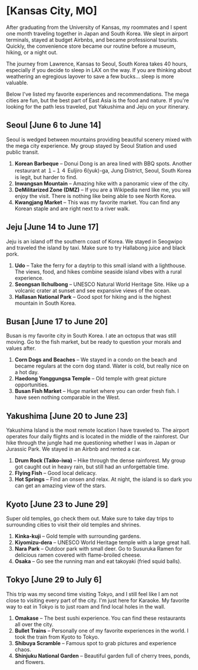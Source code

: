 # [Kansas City, MO]

After graduating from the University of Kansas, my roommates and I spent one month traveling together in Japan and South Korea. We slept in airport terminals, stayed at budget Airbnbs, and became professional tourists. Quickly, the convenience store became our routine before a museum, hiking, or a night out.

The journey from Lawrence, Kansas to Seoul, South Korea takes 40 hours, especially if you decide to sleep in LAX on the way. If you are thinking about weathering an egregious layover to save a few bucks… sleep is more valuable.

Below I've listed my favorite experiences and recommendations. The mega cities are fun, but the best part of East Asia is the food and nature. If you're looking for the path less traveled, put Yakushima and Jeju on your itinerary.

## Seoul [June 6 to June 14]

Seoul is wedged between mountains providing beautiful scenery mixed with the mega city experience. My group stayed by Seoul Station and used public transit.

1. **Korean Barbeque** – Donui Dong is an area lined with BBQ spots. Another restaurant at １−１４ Euljiro 6(yuk)-ga, Jung District, Seoul, South Korea is legit, but harder to find. 
2. **Inwangsan Mountain** – Amazing hike with a panoramic view of the city.
3. **DeMilitarized Zone (DMZ)** – If you are a Wikipedia nerd like me, you will enjoy the visit. There is nothing like being able to see North Korea.
4. **Kwangjang Market** – This was my favorite market. You can find any Korean staple and are right next to a river walk.

## Jeju [June 14 to June 17]

Jeju is an island off the southern coast of Korea. We stayed in Seogwipo and traveled the island by taxi. Make sure to try Hallabong juice and black pork.

1. **Udo** – Take the ferry for a daytrip to this small island with a lighthouse. The views, food, and hikes combine seaside island vibes with a rural experience.
2. **Seongsan Ilchulbong** – UNESCO Natural World Heritage Site. Hike up a volcanic crater at sunset and see expansive views of the ocean.
3. **Hallasan National Park** – Good spot for hiking and is the highest mountain in South Korea.

## Busan [June 17 to June 20]

Busan is my favorite city in South Korea. I ate an octopus that was still moving. Go to the fish market, but be ready to question your morals and values after.

1. **Corn Dogs and Beaches** – We stayed in a condo on the beach and became regulars at the corn dog stand. Water is cold, but really nice on a hot day.
2. **Haedong Yonggungsa Temple** – Old temple with great picture opportunities.
3. **Busan Fish Market** – Huge market where you can order fresh fish. I have seen nothing comparable in the West.

## Yakushima [June 20 to June 23]

Yakushima Island is the most remote location I have traveled to. The airport operates four daily flights and is located in the middle of the rainforest. Our hike through the jungle had me questioning whether I was in Japan or Jurassic Park. We stayed in an Airbnb and rented a car.

1. **Drum Rock (Taiko-iwa)** – Hike through the dense rainforest. My group got caught out in heavy rain, but still had an unforgettable time.
2. **Flying Fish** – Good local delicacy.
3. **Hot Springs** – Find an onsen and relax. At night, the island is so dark you can get an amazing view of the stars.

## Kyoto [June 23 to June 29]

Super old temples, go check them out. Make sure to take day trips to surrounding cities to visit their old temples and shrines.

1. **Kinka-kuji** – Gold temple with surrounding gardens.
2. **Kiyomizu-dera** – UNESCO World Heritage temple with a large great hall.
3. **Nara Park** – Outdoor park with small deer. Go to Susuruka Ramen for delicious ramen covered with flame-broiled cheese.
4. **Osaka** – Go see the running man and eat takoyaki (fried squid balls).

## Tokyo [June 29 to July 6]

This trip was my second time visiting Tokyo, and I still feel like I am not close to visiting every part of the city. I'm just here for Karaoke. My favorite way to eat in Tokyo is to just roam and find local holes in the wall.

1. **Omakase** – The best sushi experience. You can find these restaurants all over the city.
2. **Bullet Trains** – Personally one of my favorite experiences in the world. I took the train from Kyoto to Tokyo. 
3. **Shibuya Scramble** – Famous spot to grab pictures and experience chaos.
4. **Shinjuku National Garden** – Beautiful garden full of cherry trees, ponds, and flowers.
